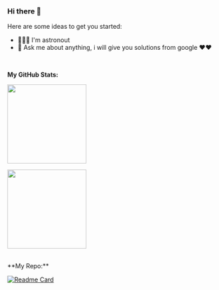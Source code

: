 ### Hi there 👋

Here are some ideas to get you started:

- 🚀👨‍🚀 I'm astronout
- 💬 Ask me about anything, i will give you solutions from google ❤❤️

</br>

**My GitHub Stats:**

<p>
  <img height="180em" src="https://github-readme-stats.vercel.app/api?username=eryansari&show_icons=true&count_private=true&include_all_commits=true&theme=radical" />
</p>

<p>
  <img height="180em" src="https://github-readme-stats-eight-theta.vercel.app/api/top-langs/?username=eryansari&show_icons=true&theme=radical" />
</p>

</br>
**My Repo:**

[![Readme Card](https://github-readme-stats.vercel.app/api/pin/?username=eryansari&repo=gocommerce&show_owner=true)](https://github.com/eryansari/gocommerce)
